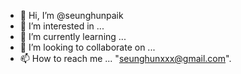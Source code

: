 - 👋 Hi, I’m @seunghunpaik
- 👀 I’m interested in ...
- 🌱 I’m currently learning ...
- 💞️ I’m looking to collaborate on ...
- 📫 How to reach me ... "seunghunxxx@gmail.com".


<!---
seunghunpaik/seunghunpaik is a ✨ special ✨ repository because its `README.md` (this file) appears on your GitHub profile.
You can click the Preview link to take a look at your changes.
--->
